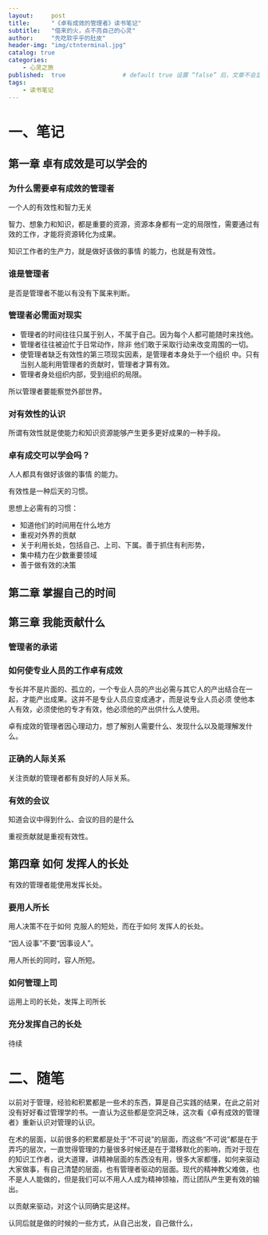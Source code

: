 ```yaml
---
layout:     post
title:      "《卓有成效的管理者》读书笔记"
subtitle:   "借来的火，点不亮自己的心灵"
author:     "先吃软乎乎的肚皮"
header-img: "img/ctnterminal.jpg"
catalog: true
categories: 
    - 心灵之旅
published:  true   				# default true 设置 “false” 后，文章不会显示
tags:
    - 读书笔记
---
```




# 一、笔记

## 第一章 卓有成效是可以学会的

### 为什么需要卓有成效的管理者

一个人的有效性和智力无关

智力、想象力和知识，都是重要的资源，资源本身都有一定的局限性，需要通过有效的工作，才能将资源转化为成果。

知识工作者的生产力，就是做好该做的事情 的能力，也就是有效性。

### 谁是管理者

是否是管理者不能以有没有下属来判断。



### 管理者必需面对现实

- 管理者的时间往往只属于别人，不属于自己。因为每个人都可能随时来找他。
- 管理者往往被迫忙于日常动作，除非 他们敢于采取行动来改变周围的一切。
- 使管理者缺乏有效性的第三项现实因素，是管理者本身处于一个组织 中。只有当别人能利用管理者的贡献时，管理者才算有效。
- 管理者身处组织内部，受到组织的局限。

所以管理者要能察觉外部世界。



### 对有效性的认识

所谓有效性就是使能力和知识资源能够产生更多更好成果的一种手段。



### 卓有成交可以学会吗？

人人都具有做好该做的事情 的能力。

有效性是一种后天的习惯。

思想上必需有的习惯：

- 知道他们的时间用在什么地方
- 重视对外界的贡献
- 关于利用长处，包括自己、上司、下属。善于抓住有利形势，
- 集中精力在少数重要领域
- 善于做有效的决策



## 第二章 掌握自己的时间



## 第三章 我能贡献什么

### 管理者的承诺



### 如何使专业人员的工作卓有成效

专长并不是片面的、孤立的，一个专业人员的产出必需与其它人的产出结合在一起，才能产出成果。这并不是专业人员应变成通才，而是说专业人员必须 使他本人有效，必须使他的专才有效，他必须他的产出供什么人使用。

卓有成效的管理者因心理动力，想了解别人需要什么、发现什么以及能理解发什么。

### 正确的人际关系

关注贡献的管理者都有良好的人际关系。



### 有效的会议

知道会议中得到什么、会议的目的是什么

重视贡献就是重视有效性。



## 第四章 如何 发挥人的长处

有效的管理者能使用发挥长处。

### 要用人所长

用人决策不在于如何 克服人的短处，而在于如何 发挥人的长处。

“因人设事”不要“因事设人”。

用人所长的同时，容人所短。



### 如何管理上司

运用上司的长处，发挥上司所长

### 充分发挥自己的长处

待续





# 二、随笔

以前对于管理，经验和积累都是一些术的东西，算是自己实践的结果，在此之前对没有好好看过管理学的书。一直认为这些都是空洞乏味，这次看《卓有成效的管理者》重新认识对管理的认识。

在术的层面，以前很多的积累都是处于“不可说”的层面，而这些“不可说”都是在于弄巧的层次，一直觉得管理的力量很多时候还是在于潜移默化的影响，而对于现在的知识工作者，说大道理，讲精神层面的东西没有用，很多大家都懂，如何来驱动大家做事，有自己清楚的层面，也有管理者驱动的层面。现代的精神教父难做，也不是人人能做的，但是我们可以不用人人成为精神领袖，而让团队产生更有效的输出。

以贡献来驱动，对这个认同确实是这样。

认同后就是做的时候的一些方式，从自己出发，自己做什么，



